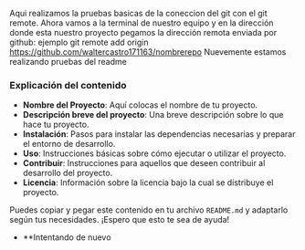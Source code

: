 Aqui realizamos la pruebas basicas de la coneccion del git con el git remote.
Ahora vamos a la terminal de nuestro equipo y en la dirección donde esta nuestro proyecto pegamos la dirección remota enviada por github: ejemplo
git remote add origin https://github.com/waltercastro171163/nombrerepo
Nuevemente estamos realizando pruebas del readme


### Explicación del contenido

- **Nombre del Proyecto**: Aquí colocas el nombre de tu proyecto.
- **Descripción breve del proyecto**: Una breve descripción sobre lo que hace tu proyecto.
- **Instalación**: Pasos para instalar las dependencias necesarias y preparar el entorno de desarrollo.
- **Uso**: Instrucciones básicas sobre cómo ejecutar o utilizar el proyecto.
- **Contribuir**: Instrucciones para aquellos que deseen contribuir al desarrollo del proyecto.
- **Licencia**: Información sobre la licencia bajo la cual se distribuye el proyecto.

Puedes copiar y pegar este contenido en tu archivo `README.md` y adaptarlo según tus necesidades. ¡Espero que esto te sea de ayuda!

- **Intentando de nuevo
